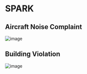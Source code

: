 # SPARK

## Aircraft Noise Complaint

![image](https://user-images.githubusercontent.com/22479437/157109348-653faa05-a6a3-4b81-9363-c351f83e2212.png)

## Building Violation

![image](https://user-images.githubusercontent.com/22479437/157109862-5aa2ee5b-4e7e-4731-b92e-eaf42634ec84.png)

